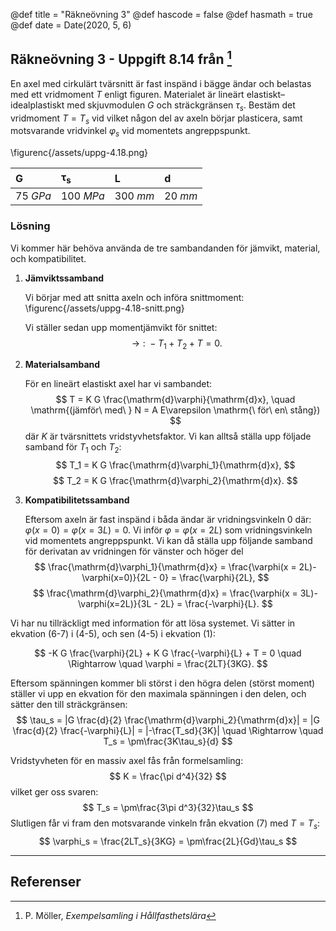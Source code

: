 @def title = "Räkneövning 3"
@def hascode = false
@def hasmath = true
@def date = Date(2020, 5, 6)

## Räkneövning 3 - Uppgift 8.14 från [^moller]

En axel med cirkulärt tvärsnitt är fast inspänd i bägge ändar och belastas med ett vridmoment $T$ enligt figuren. Materialet är lineärt elastiskt–idealplastiskt med skjuvmodulen $G$ och sträckgränsen $\tau_s$.
Bestäm det vridmoment $T = T_s$ vid vilket någon del av axeln börjar plasticera, samt motsvarande vridvinkel $\varphi_s$ vid momentets angreppspunkt.

\figurenc{/assets/uppg-4.18.png}

| G | $\boldsymbol{\tau_s}$ | L | d |
|:--|:--|:--|:--|
| $\SI{75}{GPa}$ | $\SI{100}{MPa}$ | $\SI{300}{mm}$ | $\SI{20}{mm}$ |


### Lösning

Vi kommer här behöva använda de tre sambandanden för jämvikt, material, och kompatibilitet.

1. **Jämviktssamband**

   Vi börjar med att snitta axeln och införa snittmoment:
   \figurenc{/assets/uppg-4.18-snitt.png}
   <!-- \figure{Snittad stång med införda snittkrafter.}{fig-3}{/assets/uppg-2.3-snitt.png} -->

   Vi ställer sedan upp momentjämvikt för snittet:
   $$
   \rightarrow:\ -T_1 + T_2  + T = 0.
   $$

2. **Materialsamband**

   För en lineärt elastiskt axel har vi sambandet:
   $$
   T = K G \frac{\mathrm{d}\varphi}{\mathrm{d}x}, \quad \mathrm{(jämför\ med\ } N = A E\varepsilon \mathrm{\ för\ en\ stång})
   $$
   där $K$ är tvärsnittets vridstyvhetsfaktor. Vi kan alltså ställa upp följade samband för $T_1$ och $T_2$:
   $$
   T_1 = K G \frac{\mathrm{d}\varphi_1}{\mathrm{d}x},
   $$
   $$
   T_2 = K G \frac{\mathrm{d}\varphi_2}{\mathrm{d}x}.
   $$

<!--    @@note @@title Notering @@ @@content
   Notera att eftersom $N_1 = N_2$ från ekv. (1) har vi också sambandet
   $$
   \sigma_1 A_1 = \sigma_2 A_2 \qquad \Rightarrow \qquad \sigma_2 = \sigma_1 \frac{A_1}{A_2}
   $$
   vilket vi kan använda senare.
   @@ @@ -->

3. **Kompatibilitetssamband**

   Eftersom axeln är fast inspänd i båda ändar är vridningsvinkeln 0 där: $\varphi(x = 0) = \varphi(x = 3L) = 0$. Vi inför $\varphi = \varphi(x = 2L)$ som vridningsvinkeln vid momentets angreppspunkt. Vi kan då ställa upp följande samband för derivatan av vridningen för vänster och höger del
   $$
   \frac{\mathrm{d}\varphi_1}{\mathrm{d}x} = \frac{\varphi(x = 2L)-\varphi(x=0)}{2L - 0} = \frac{\varphi}{2L},
   $$
   $$
   \frac{\mathrm{d}\varphi_2}{\mathrm{d}x} = \frac{\varphi(x = 3L)-\varphi(x=2L)}{3L - 2L} = \frac{-\varphi}{L}.
   $$

Vi har nu tillräckligt med information för att lösa systemet. Vi sätter in ekvation (6-7) i (4-5), och sen (4-5) i ekvation (1):

$$
-K G \frac{\varphi}{2L} + K G \frac{-\varphi}{L}  + T = 0 \quad \Rightarrow \quad \varphi = \frac{2LT}{3KG}.
$$

Eftersom spänningen kommer bli störst i den högra delen (störst moment) ställer vi upp en ekvation för den maximala spänningen i den delen, och sätter den till sträckgränsen:
$$
\tau_s = |G \frac{d}{2} \frac{\mathrm{d}\varphi_2}{\mathrm{d}x}| = |G \frac{d}{2} \frac{-\varphi}{L}| = |-\frac{T_sd}{3K}| \quad \Rightarrow \quad T_s = \pm\frac{3K\tau_s}{d}
$$

Vridstyvheten för en massiv axel fås från formelsamling:
$$
K = \frac{\pi d^4}{32}
$$
vilket ger oss svaren:
$$
T_s = \pm\frac{3\pi d^3}{32}\tau_s
$$
Slutligen får vi fram den motsvarande vinkeln från ekvation (7) med $T = T_s$:
$$
\varphi_s = \frac{2LT_s}{3KG} = \pm\frac{2L}{Gd}\tau_s
$$

---

## Referenser

[^moller]: P. Möller, *Exempelsamling i Hållfasthetslära*
[^extra]: *Extra övningsexempel i hållfasthetslära för TME061*

